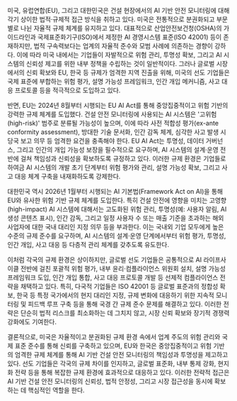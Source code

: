 미국, 유럽연합(EU), 그리고 대한민국은 건설 현장에서의 AI 기반 안전 모니터링에 대해 각기 상이한 법적·규제적 접근 방식을 취하고 있다. 미국은 전통적으로 분권화되고 부문별로 나뉜 자율적 규제 체계를 유지하고 있다. 대표적으로 산업안전보건청(OSHA)의 가이드라인과 국제표준화기구(ISO)에서 제정한 AI 경영시스템 표준(ISO 42001) 등이 존재하지만, 법적 구속력보다는 업계의 자율적 준수와 모범 사례에 의존하는 경향이 강하다. 이에 따라 미국 내에서는 기업들이 자발적으로 위험 관리, 투명성 확보, 그리고 AI 시스템의 신뢰성 제고를 위한 내부 정책을 수립하는 것이 일반적이다. 그러나 글로벌 시장에서의 신뢰 확보와 EU, 한국 등 규제가 엄격한 지역 진출을 위해, 미국의 선도 기업들은 국제 표준에 부합하는 위험 평가, 설명 가능성 프레임워크, 인간 개입 메커니즘, 사고 대응 프로토콜 등을 적극적으로 도입하고 있다.

반면, EU는 2024년 8월부터 시행되는 EU AI Act를 통해 중앙집중적이고 위험 기반의 강력한 규제 체계를 도입했다. 건설 안전 모니터링에 사용되는 AI 시스템은 '고위험(high-risk)' 범주로 분류될 가능성이 높으며, 이에 따라 사전 적합성 평가(ex-ante conformity assessment), 방대한 기술 문서화, 인간 감독 체계, 심각한 사고 발생 시 당국 보고 의무 등 엄격한 요건을 충족해야 한다. EU AI Act는 투명성, 데이터 거버넌스, 그리고 인간의 개입 가능성 보장을 필수적으로 요구하며, AI 시스템의 설계·운영 전반에 걸쳐 책임성과 신뢰성을 확보하도록 규정하고 있다. 이러한 규제 환경은 기업들로 하여금 AI 시스템의 개발 초기 단계부터 위험 평가와 관리, 설명 가능성 확보, 그리고 사고 대응 체계 구축을 내재화하도록 강제한다.

대한민국 역시 2026년 1월부터 시행되는 AI 기본법(Framework Act on AI)을 통해 EU와 유사한 위험 기반 규제 체계를 도입한다. 특히 건설 안전에 영향을 미치는 고영향(high-impact) AI 시스템에 대해서는 고도화된 위험 관리, 투명성(예: 사용자 알림, AI 생성 콘텐츠 표시), 인간 감독, 그리고 일정 사용자 수 또는 매출 기준을 초과하는 해외 사업자에 대한 국내 대리인 지정 의무 등을 부과한다. 이는 국내외 기업 모두에게 높은 수준의 규제 준수를 요구하며, AI 시스템의 설계·운영 단계에서부터 위험 평가, 투명성, 인간 개입, 사고 대응 등 다층적 관리 체계를 갖추도록 유도한다.

이처럼 각국의 규제 환경은 상이하지만, 글로벌 선도 기업들은 공통적으로 AI 라이프사이클 전반에 걸친 포괄적 위험 평가, 내부 윤리·컴플라이언스 위원회 설치, 설명 가능성 프레임워크 도입, 인간 개입 통합, 사고 대응 프로토콜 개발 등 선제적 컴플라이언스 전략을 채택하고 있다. 특히, 다국적 기업들은 ISO 42001 등 글로벌 표준과의 정합성 확보, 한국 등 특정 국가에서의 현지 대리인 지정, 규제 변화에 대응하기 위한 지속적 모니터링 및 피드백 루프 구축 등을 통해 국경 간 규제 준수 문제를 해결하고 있다. 이러한 전략은 단순히 법적 리스크를 최소화하는 데 그치지 않고, 시장 신뢰 확보와 장기적 경쟁력 강화에도 기여한다.

결론적으로, 미국은 자율적이고 분권화된 규제 환경 속에서 업계 주도의 위험 관리와 국제 표준 준수를 통해 신뢰를 구축하고 있으며, EU와 한국은 중앙집중적이고 위험 기반의 엄격한 규제 체계를 통해 AI 기반 건설 안전 모니터링의 책임성과 투명성을 제고하고 있다. 선도 기업들은 각국의 규제 차이를 인지하고, 글로벌 표준화, 내부 통제 강화, 현지화 전략 등을 통해 복잡한 규제 환경에 효과적으로 대응하고 있다. 이러한 전략적 접근은 AI 기반 건설 안전 모니터링의 신뢰성, 법적 안정성, 그리고 시장 접근성을 동시에 확보하는 데 핵심적인 역할을 한다.